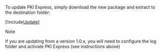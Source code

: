 ﻿To update PKI Express, simply download the new package and extract to the destination folder:

[!include[Update](../../../../../includes/pki-express/linux/update-wget.md)]

> [!NOTE]
> If you are updating from a version 1.0.x, you will need to configure the log folder and activate PKI Express (see instructions above)
